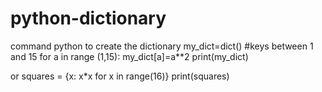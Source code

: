 # python-dictionary
command python to create the dictionary
my_dict=dict()
#keys between 1 and 15
for a in range (1,15):
  my_dict[a]=a**2
print(my_dict)

or
squares = {x: x*x for x in range(16)}
print(squares)
